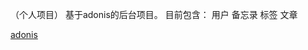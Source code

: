 （个人项目）
基于adonis的后台项目。
目前包含：
  用户
  备忘录
  标签
  文章


[adonis](https://adonisjs.com/docs/4.1/installation)
